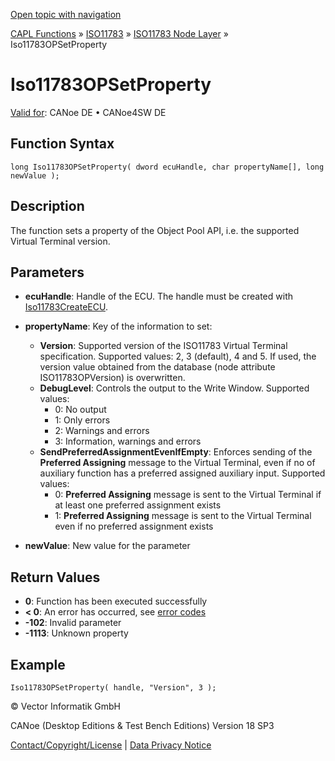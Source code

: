 [Open topic with navigation](../../../../../../CANoeDEFamily.htm#Topics/CAPLFunctions/ISO11783/ISONodeLayer/Functions/CAPLfunctionIso11783OPSetProperty.md)

[CAPL Functions](../../../CAPLfunctions.md) » [ISO11783](../../CAPLfunctionsISO11783Overview.md) » [ISO11783 Node Layer](../CAPLfunctionsISONLOverview.md) » Iso11783OPSetProperty

# Iso11783OPSetProperty

[Valid for](../../../../Shared/FeatureAvailability.md):  CANoe DE • CANoe4SW DE

## Function Syntax

```plaintext
long Iso11783OPSetProperty( dword ecuHandle, char propertyName[], long newValue );
```

## Description

The function sets a property of the Object Pool API, i.e. the supported Virtual Terminal version.

## Parameters

- **ecuHandle**: Handle of the ECU. The handle must be created with [Iso11783CreateECU](CAPLfunctionIso11783CreateECU.md).

- **propertyName**: Key of the information to set:
  - **Version**: Supported version of the ISO11783 Virtual Terminal specification. Supported values: 2, 3 (default), 4 and 5. If used, the version value obtained from the database (node attribute ISO11783OPVersion) is overwritten.
  - **DebugLevel**: Controls the output to the Write Window. Supported values:
    - 0: No output
    - 1: Only errors
    - 2: Warnings and errors
    - 3: Information, warnings and errors
  - **SendPreferredAssignmentEvenIfEmpty**: Enforces sending of the **Preferred Assigning** message to the Virtual Terminal, even if no of auxiliary function has a preferred assigned auxiliary input. Supported values:
    - 0: **Preferred Assigning** message is sent to the Virtual Terminal if at least one preferred assignment exists
    - 1: **Preferred Assigning** message is sent to the Virtual Terminal even if no preferred assignment exists

- **newValue**: New value for the parameter

## Return Values

- **0**: Function has been executed successfully
- **< 0**: An error has occurred, see [error codes](../CAPLfunctionsISONLErrorCodes.md)
- **-102**: Invalid parameter
- **-1113**: Unknown property

## Example

```plaintext
Iso11783OPSetProperty( handle, "Version", 3 );
```

© Vector Informatik GmbH

CANoe (Desktop Editions & Test Bench Editions) Version 18 SP3

[Contact/Copyright/License](../../../../Shared/ContactCopyrightLicense.md) | [Data Privacy Notice](https://www.vector.com/int/en/company/get-info/privacy-policy/)
